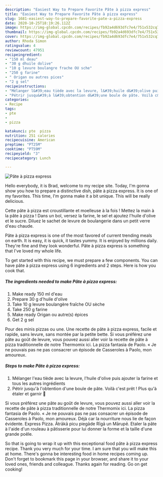 ```yaml
---
description: "Easiest Way to Prepare Favorite Pâte à pizza express"
title: "Easiest Way to Prepare Favorite Pâte à pizza express"
slug: 1681-easiest-way-to-prepare-favorite-pate-a-pizza-express
date: 2020-10-25T18:19:26.112Z
image: https://img-global.cpcdn.com/recipes/fb92a4d693dfc7e4/751x532cq70/pate-a-pizza-express-photo-principale-de-la-recette.jpg
thumbnail: https://img-global.cpcdn.com/recipes/fb92a4d693dfc7e4/751x532cq70/pate-a-pizza-express-photo-principale-de-la-recette.jpg
cover: https://img-global.cpcdn.com/recipes/fb92a4d693dfc7e4/751x532cq70/pate-a-pizza-express-photo-principale-de-la-recette.jpg
author: Rhoda Simon
ratingvalue: 4
reviewcount: 47951
recipeingredient:
- "150 ml deau"
- "30 g dhuile dolive"
- "10 g levure boulangre frache OU sche"
- "250 g farine"
- " Origan ou autres pices"
- "2 g sel"
recipeinstructions:
- "Mélanger l&#39;eau tiède avec la levure, l&#39;huile d&#39;olive puis ajouter la farine et tous les autres ingrédients"
- "Pétrir jusqu&#39;à l&#39;obtention d&#39;une boule de pâte. Voilà c&#39;est prêt ! Plus qu&#39;à étaler et garnir 🙂"
categories:
- Recipe
tags:
- pte
- 
- pizza

katakunci: pte  pizza 
nutrition: 251 calories
recipecuisine: American
preptime: "PT25M"
cooktime: "PT59M"
recipeyield: "3"
recipecategory: Lunch

---
```



![Pâte à pizza express](https://img-global.cpcdn.com/recipes/fb92a4d693dfc7e4/751x532cq70/pate-a-pizza-express-photo-principale-de-la-recette.jpg)

Hello everybody, it is Brad, welcome to my recipe site. Today, I'm gonna show you how to prepare a distinctive dish, pâte à pizza express. It is one of my favorites. This time, I'm gonna make it a bit unique. This will be really delicious.

Cette pâte à pizza est croustillante et moelleuse à la fois ! Mettez la main à la pâte à pizza ! Dans un bol, versez la farine, le sel et ajoutez l&#39;huile d&#39;olive et le sucre. Diluez le sachet de levure de boulangerie dans un petit verre d&#39;eau chaude.

Pâte à pizza express is one of the most favored of current trending meals on earth. It is easy, it is quick, it tastes yummy. It is enjoyed by millions daily. They're fine and they look wonderful. Pâte à pizza express is something that I've loved my whole life.


To get started with this recipe, we must prepare a few components. You can have pâte à pizza express using 6 ingredients and 2 steps. Here is how you cook that.

<!--inarticleads1-->

##### The ingredients needed to make Pâte à pizza express:

1. Make ready 150 ml d&#39;eau
1. Prepare 30 g d&#39;huile d&#39;olive
1. Take 10 g levure boulangère fraîche OU sèche
1. Take 250 g farine
1. Make ready  Origan ou autre(s) épices
1. Get 2 g sel


Pour des minis pizzas ou une. Une recette de pâte à pizza express, facile et rapide, sans levure, sans montée par la petite bette. Si vous préférez une pâte au goût de levure, vous pouvez aussi aller voir la recette de pâte à pizza traditionnelle de notre Thermomix ici. La pizza fantasia de Paolo. « Je ne pouvais pas ne pas consacrer un épisode de Casseroles à Paolo, mon amoureux. 

<!--inarticleads2-->

##### Steps to make Pâte à pizza express:

1. Mélanger l&#39;eau tiède avec la levure, l&#39;huile d&#39;olive puis ajouter la farine et tous les autres ingrédients
1. Pétrir jusqu&#39;à l&#39;obtention d&#39;une boule de pâte. Voilà c&#39;est prêt ! Plus qu&#39;à étaler et garnir 🙂


Si vous préférez une pâte au goût de levure, vous pouvez aussi aller voir la recette de pâte à pizza traditionnelle de notre Thermomix ici. La pizza fantasia de Paolo. « Je ne pouvais pas ne pas consacrer un épisode de Casseroles à Paolo, mon amoureux. Déjà car la nourriture nous lie de façon évidente. Express Pizza. Ātrākā picu piegāde Rīgā un Mārupē. Etaler la pâte à l&#39;aide d&#39;un rouleau à pâtisserie pour lui donner la forme et la taille d&#39;une grande poêle. 

So that is going to wrap it up with this exceptional food pâte à pizza express recipe. Thank you very much for your time. I am sure that you will make this at home. There's gonna be interesting food in home recipes coming up. Don't forget to bookmark this page in your browser, and share it to your loved ones, friends and colleague. Thanks again for reading. Go on get cooking!
